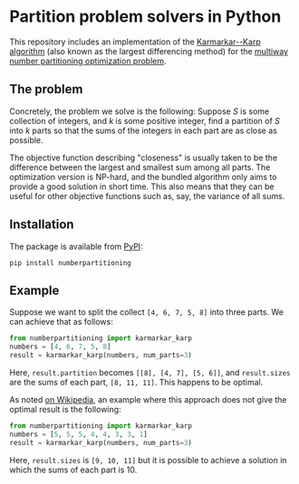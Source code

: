 # Partition problem solvers in Python

This repository includes an implementation of the [Karmarkar--Karp algorithm](https://en.wikipedia.org/wiki/Largest_differencing_method) (also known as the largest differencing method) for the [multiway number partitioning optimization problem](https://en.wikipedia.org/wiki/Multiway_number_partitioning).

## The problem

Concretely, the problem we solve is the following: Suppose *S* is some collection of integers, and *k* is some positive integer, find a partition of *S* into *k* parts so that the sums of the integers in each part are as close as possible.

The objective function describing "closeness" is usually taken to be the difference between the largest and smallest sum among all parts. The optimization version is NP-hard, and the bundled algorithm only aims to provide a good solution in short time. This also means that they can be useful for other objective functions such as, say, the variance of all sums.

## Installation

The package is available from [PyPI](https://pypi.org/project/numberpartitioning/):

```
pip install numberpartitioning
```

## Example

Suppose we want to split the collect `[4, 6, 7, 5, 8]` into three parts. We can achieve that as follows:

```python
from numberpartitioning import karmarkar_karp
numbers = [4, 6, 7, 5, 8]
result = karmarkar_karp(numbers, num_parts=3)
```

Here, `result.partition` becomes `[[8], [4, 7], [5, 6]]`, and `result.sizes` are the sums of each part, `[8, 11, 11]`. This happens to be optimal.

As noted [on Wikipedia](https://en.wikipedia.org/wiki/Largest_differencing_method), an example where this approach does not give the optimal result is the following:

```python
from numberpartitioning import karmarkar_karp
numbers = [5, 5, 5, 4, 4, 3, 3, 1]
result = karmarkar_karp(numbers, num_parts=3)
```

Here, `result.sizes` is `[9, 10, 11]` but it is possible to achieve a solution in which the sums of each part is 10.
